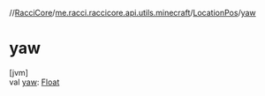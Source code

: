 //[RacciCore](../../../index.md)/[me.racci.raccicore.api.utils.minecraft](../index.md)/[LocationPos](index.md)/[yaw](yaw.md)

# yaw

[jvm]\
val [yaw](yaw.md): [Float](https://kotlinlang.org/api/latest/jvm/stdlib/kotlin/-float/index.html)
